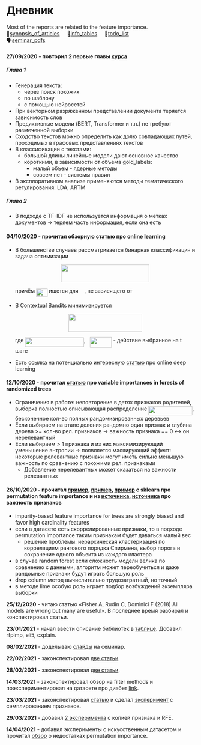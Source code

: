 # Дневник
Most of the reports are related to the feature importance.  
:memo:[synopsis_of_articles](papers.md) &nbsp;&nbsp;&nbsp; :pencil:[info_tables](info_tables.md) &nbsp;&nbsp;&nbsp; :dart:[todo_list](todo.md)  
:speaking_head:[seminar_pdfs](https://github.com/MikhailKuz/3_course_diary/tree/master/seminar)
#### 27/09/2020 - повторил 2 первые главы [курса](https://stepik.org/course/54098/promo)
##### Глава 1
- Генерация текста:
   - через поиск похожих
   - по шаблону
   - с помощью нейросетей
- При векторном разряженном представлении документа теряется зависимость слов
- Предиктивные модели (BERT, Transformer и т.п.) не требуют размеченной выборки
- Сходство текстов можно определить как долю совпадающих путей, проходимых в графовых представлениях текстов   
- В классификации с текстами:
   - большой длины линейные модели дают основное качество
   - короткими, в зависимости от объема gold_labels:
     - малый объем - ядерные методы
     - совсем нет - системы правил
- В эксплоративном анализе применяются методы тематического регулирования: LDA, ARTM

##### Глава 2
- В подходе с TF-IDF не используется информация о метках документов => теряем часть информация, если она есть

#### 04/10/2020 - прочитал обзорную [статью](https://arxiv.org/pdf/1802.02871.pdf) про online learning
- В большенстве случаев рассматривается бинарная классификация и задача оптимизации  
  <p align="center"><img src="svgs/6ed423a922093bd5a8b5788f7f9d4fea.svg?invert_in_darkmode" align=middle width=234.8915679pt height=47.60747145pt/></p>  
  
  причём <img src="svgs/b3520dc7da5f9731724eb6e1768a45a7.svg?invert_in_darkmode" align=middle width=29.96320305pt height=21.6830097pt/> ищется для <img src="svgs/31fae8b8b78ebe01cbfbe2fe53832624.svg?invert_in_darkmode" align=middle width=12.21084645pt height=14.1552444pt/>, не зависящего от <img src="svgs/4f4f4e395762a3af4575de74c019ebb5.svg?invert_in_darkmode" align=middle width=5.93609775pt height=20.2218027pt/>
- В Contextual Bandits минимизируется
  <p align="center"><img src="svgs/fb344e07a8a3044adcd4414dfb922ec9.svg?invert_in_darkmode" align=middle width=196.4236923pt height=47.60747145pt/></p>  
  
  где <img src="svgs/62c1f9e0fcba81bb95c93229199b6d48.svg?invert_in_darkmode" align=middle width=157.2094953pt height=24.657534pt/>, &nbsp; <img src="svgs/b96bec0403cfbeb85791aa7870b5a828.svg?invert_in_darkmode" align=middle width=57.7053378pt height=28.0910388pt/> - действие выбранное на t шаге
- Есть ссылка на потенциально интересную [статью](https://arxiv.org/pdf/1711.03705.pdf) про online deep learning

#### <a name="13"/> 12/10/2020 - прочитал [статью](https://papers.nips.cc/paper/4928-understanding-variable-importances-in-forests-of-randomized-trees.pdf) про variable importances in forests of randomized trees
- Ограничения в работе: неповторение в детях признаков родителей, выборка полностью описывающая распределение <img src="svgs/d7b23b36b8b2a061477fd7c9c649476f.svg?invert_in_darkmode" align=middle width=116.6452452pt height=24.657534pt/>, бесконечное кол-во полных рандомизированных деревьев
- Если выбираем на этапе деления рандомно один признак и глубина дерева >= кол-во рел. признаков -> важность признака == 0 <-> он нерелевантный
- Если выбираем > 1 признака и из них максимизирующий уменьшение энтропии -> появляется маскирующий эффект: некоторые релевантные признаки могут иметь сильно меньшую важность по сравнению с похожими рел. признаками
    - Добавление нерелевантных может сказаться на важности релевантных

#### 26/10/2020 - прочитал [пример](https://scikit-learn.org/stable/modules/permutation_importance.html), [пример](https://scikit-learn.org/stable/auto_examples/inspection/plot_permutation_importance.html#sphx-glr-auto-examples-inspection-plot-permutation-importance-py), [пример](https://scikit-learn.org/stable/auto_examples/inspection/plot_permutation_importance_multicollinear.html#sphx-glr-auto-examples-inspection-plot-permutation-importance-multicollinear-py) с sklearn про permutation feature importance и из [источника](https://machinelearningmastery.com/calculate-feature-importance-with-python/#:~:text=Feature%20importance%20refers%20to%20a,feature%20when%20making%20a%20prediction.), [источника](https://towardsdatascience.com/interpretable-machine-learning-1dec0f2f3e6b) про важность признаков
- impurity-based feature importance for trees are strongly biased and favor high cardinality features
- если в датасете есть скоррелированные признаки, то в подходе permutation importance таким признакам будет даваться малый вес
    - решение проблемы: иерархическая кластеризация по корреляциям рангового порядка Спирмена, выбор порога и сохранение одного объекта из каждого кластера
- в случае random forest если сложность модели велика по сравнению с данными, алгоритм может переобучиться и даже рандомные признаки будут играть большую роль
- drop column метод вычислительно трудозатратный, но точный
- в методе lime особую роль играет подбор возбуждений экземпляра выборки

**25/12/2020** - читаю статью «Fisher A, Rudin C, Dominici F (2018) All models are wrong but many are useful». В последнее время разбирал и конспектировал статьи.

**23/01/2021** - начал ввести описание библиотек в [таблице](info_tables.md). Добавил rfpimp, eli5, cxplain.

**08/02/2021** - доделываю [слайды](https://github.com/MikhailKuz/3_course_diary/blob/master/seminar/speech_1/speech_1.pdf) на семинар.

**22/02/2021** - законспектировал [две статьи](https://github.com/MikhailKuz/3_course_diary/commit/5719baf75c4a5bb0c8c95010a2ef770e1ec1e755).

**28/02/2021** - законспектировал [две статьи](https://github.com/MikhailKuz/3_course_diary/commit/03b9e69ed299796f0607b3163cb7e50b973a1a09).

**14/03/2021** - законспектировал обзор на filter methods и поэкспериментировал на датасете про диабет [link](https://github.com/MikhailKuz/3_course_diary/commit/e4c6a40a86fb7fb8a6cde084469fd6f6384e6563).

**23/03/2021** - законспектировал [статью](https://github.com/MikhailKuz/3_course_diary/blob/master/papers.md#15) и сделал [эксперимент](https://github.com/MikhailKuz/3_course_diary/blob/master/experiments/diabets.ipynb) с сэмплированием признаков.

**29/03/2021** - добавил [2 эксперимента](https://github.com/MikhailKuz/3_course_diary/blob/master/experiments/diabets.ipynb) с копией признака и RFE.

**14/04/2021** - добавил эксперименты с искусственным датасетом и прочитал [обзор](https://towardsdatascience.com/stop-permuting-features-c1412e31b63f) о недостатках permutation importance.
